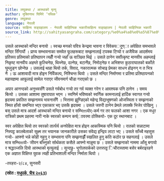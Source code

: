 ```yaml
---
title: लघुकथा / आस्थाको मृत्यु
author: मुक्तिनाथ घिमिरे ‘पथिक’
genre: लघुकथा
language: नेपाली
source: साहित्य सङ्ग्रहालय - नेपाली साहित्यिक भकारीसाहित्य सङ्ग्रहालय | नेपाली साहित्यिक भकारी
source_link: http://sahityasangraha.com/category/%e0%a4%a8%e0%a5%87%e0%a4%aa%e0%a4%be%e0%a4%b2%e0%a5%80-%e0%a4%97%e0%a4%a6%e0%a5%8d%e0%a4%af/%e0%a4%b2%e0%a4%98%e0%a5%81%e0%a4%95%e0%a4%a5%e0%a4%be/
---
```


उसले आस्थाको मन्दिर बनायो । स्वच्छ मनको पवित्र केन्द्रमा भावना र विवेकपर्ूण्ा अपेक्षित समभावले मन्दिर सिँगार्यो । प्राप्य सम्भावनाका समवेत फूलहरूबाट सम्झनालाई टपक्क टिप्यो र अजैविक आदर्शमय प्रतिरूप प्रतिमाको प्रतिष्ठापन त्यहीँ गर्‍यो जहाँ ऊ वाञ्छित थिई । उसले ठानेन सर्वोत्कृष्ट मानवीय अहम्लाई निकृष्ट मानवीय अहम्ले कुल्चिनेछ, थिच्नेछ, दल्नेछ, बटार्नेछ, निमोठ्नेछ र अभिशप्त कुठाराघातको बर्कोले घुम्लुङ्ग छोप्नेछ । उसलाई थाहा थियो तर्क, विवाद, नकारात्मक सोचाइ प्रेमका साधन होइनन् न त भित्र नै । ऊ आशावादी मात्र होइन निर्विकल्प, निश्चिन्त थियो । उसले मन्दिर निर्माणमा र प्रतिमा प्रतिष्ठापनको महायज्ञमा आफूलाई सामेल गराएर जीवनमार्ग चौडा गराएको छ ।

अपार आनन्दको अनुभवसँगै उसले गर्वबोध गर्‍यो तर गर्व व्यक्त गरेन र आवश्यक पनि ठानेन । समय बित्यो । उसका आशामा तुषारापात भएन । स्वणिर्म भविष्यको स्वर्गिक कामनालाई हार्दिक स्वागत गर्‍यो हृदयमा प्रवलित सम्झनामय भावनासँगै । भित्तामा झुण्डिएको महेन्द्र विद्याभूषणको ओजस्विता र सम्झनाको स्मित हाँसो समन्वित भएर एकाकार भए उसकै हृदयमा । उसले जरुरी ठानेन प्रेमले लपक्कै भिजेर पोखिनु । बस् उसले मात्र आदर्श आस्थाको मन्दिर बनायो र सम्भिmयोर्-कर्म गर तर फलको आशा नगर । एक मधुर रात्रिको प्रथम प्रहरमा नारी नाके स्वरको कम्पन कर्ण्र्ाावरमा ठोक्कियो- एक दूर स्थानबाट ।

स्वर अपेक्षित थियो तर स्वरको तार्त्पर्य अनपेक्षित मात्र होइन आकस्मिक पनि थियो । रातको सन्नाटामा निस्पट्ट कालबेलाको सूक्ष्म तर भयानक जानकारीले उसका संवेद्य इन्द्रिय लाटा भए । उसले साँच्चै महसुस गर्‍यो- आफ्नो भन्ने कोही नहुनु र सम्भावना पनि सम्झनाझैँ स्खलित हुनु कति कठोर छ सहनलाई । उसले मात्र सम्भिmयो- जीवन बाँच्नुको र्सार्थकता कसैले आफ्नो मान्नुमा छ । उसले सम्झनाको नाममा आँसु बगायो र श्रद्धाञ्जलि दियो आस्थाको मृत्युलाई । सुन्दछु- भूगोलपार्कको उत्तरपट्ट िचौरास्तामा बसेर बर्बराइरहने एक अज्ञात विक्षिप्त युवक त्यही प्रतिभाशाली मन्दिर निर्माता थियो ।

-तरहरा-२/८४, सुनसरी

**(स्रोत : [मधुपर्क, चैत्र २०६३](http://www.gorkhapatra.org.np/mag.php?p=madhupark/2063/12/inner/inner1))**
